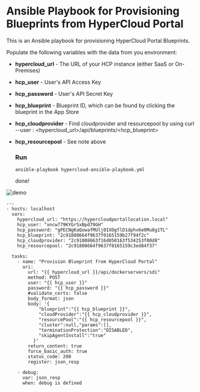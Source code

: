 # Ansible Playbook for Provisioning Blueprints from HyperCloud Portal

This is an Ansible playbook for provisioning HyperCloud Portal Blueprints. 

Populate the following variables with the data from you environment:

* **hypercloud_url** - The URL of your HCP instance (either SaaS or On-Premises)
* **hcp_user** - User's API Access Key
* **hcp_password** - User's API Secret Key
* **hcp_blueprint** - Blueprint ID, which can be found by clicking the blueprint in the App Store
* **hcp_cloudprovider** - Find cloudprovider and resourcepool by using curl --user <api access key>:<api secret key> <hypercloud_url>/api/blueprints/<hcp_blueprint>
* **hcp_resourcepool** - See note above
  
  ### Run
  
  `ansible-playbook hypercloud-ansible-playbook.yml`
  
  done!


![demo](https://raw.githubusercontent.com/mascij/hypergrid-ansible-playbook/master/hypercloud-ansible.gif)


```shell
---
- hosts: localhost
  vars:
    hypercloud_url: "https://hypercloudportallocation.local"
    hcp_user: "xncw779KYGr5xBpd79GH" 
    hcp_password: "gPECNgKaQowafMUlj0IXOgflD1dphv6e0Mu8g1TL" 
    hcp_blueprint: "2c91808664f9637f0165159b27f94f2c" 
    hcp_cloudprovider: "2c91808663f16d050163f534253f00d8"
    hcp_resourcepool: "2c91808664f9637f0165159c3ed84f37"

  tasks:
    - name: "Provision Blueprint from HyperCloud Portal"
      uri:
        url: "{{ hypercloud_url }}/api/dockerservers/sdi"
        method: POST
        user: "{{ hcp_user }}"
        password: "{{ hcp_password }}"
        #validate_certs: false
        body_format: json
        body: '{
            "blueprint":"{{ hcp_blueprint }}",
            "cloudProvider":"{{ hcp_cloudprovider }}",
            "resourcePool":"{{ hcp_resourcepool }}",
            "cluster":null,"params":[],
            "terminationProtection":"DISABLED",
            "skipAgentInstall":"true"
          }'
        return_content: true
        force_basic_auth: true
        status_code: 200
        register: json_resp

    - debug:
      var: json_resp
      when: debug is defined
```



